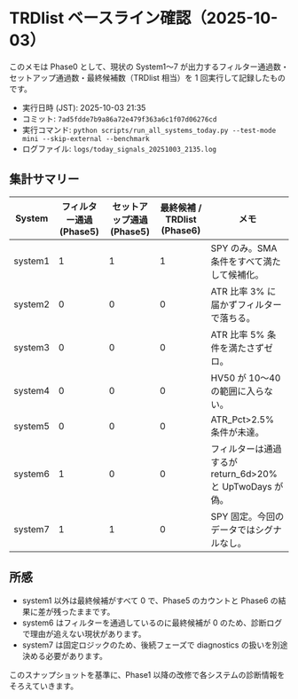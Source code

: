 # TRDlist ベースライン確認（2025-10-03）

このメモは Phase0 として、現状の System1〜7 が出力するフィルター通過数・セットアップ通過数・最終候補数（TRDlist 相当）を 1 回実行して記録したものです。

- 実行日時 (JST): 2025-10-03 21:35
- コミット: `7ad5fdde7b9a86a72e479f363a6c1f07d06276cd`
- 実行コマンド: `python scripts/run_all_systems_today.py --test-mode mini --skip-external --benchmark`
- ログファイル: `logs/today_signals_20251003_2135.log`

## 集計サマリー

| System  | フィルター通過 (Phase5) | セットアップ通過 (Phase5) | 最終候補 / TRDlist (Phase6) | メモ                                                     |
| ------- | ----------------------- | ------------------------- | --------------------------- | -------------------------------------------------------- |
| system1 | 1                       | 1                         | 1                           | SPY のみ。SMA 条件をすべて満たして候補化。               |
| system2 | 0                       | 0                         | 0                           | ATR 比率 3% に届かずフィルターで落ちる。                 |
| system3 | 0                       | 0                         | 0                           | ATR 比率 5% 条件を満たさずゼロ。                         |
| system4 | 0                       | 0                         | 0                           | HV50 が 10〜40 の範囲に入らない。                        |
| system5 | 0                       | 0                         | 0                           | ATR_Pct>2.5% 条件が未達。                                |
| system6 | 1                       | 0                         | 0                           | フィルターは通過するが return_6d>20% と UpTwoDays が偽。 |
| system7 | 1                       | 1                         | 0                           | SPY 固定。今回のデータではシグナルなし。                 |

## 所感

- system1 以外は最終候補がすべて 0 で、Phase5 のカウントと Phase6 の結果に差が残ったままです。
- system6 はフィルターを通過しているのに最終候補が 0 のため、診断ログで理由が追えない現状があります。
- system7 は固定ロジックのため、後続フェーズで diagnostics の扱いを別途決める必要があります。

このスナップショットを基準に、Phase1 以降の改修で各システムの診断情報をそろえていきます。
